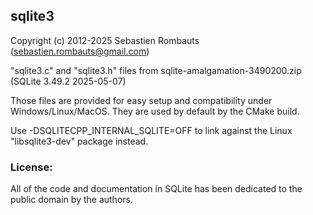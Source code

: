 sqlite3
-------

Copyright (c) 2012-2025 Sebastien Rombauts (sebastien.rombauts@gmail.com)

"sqlite3.c" and "sqlite3.h" files from sqlite-amalgamation-3490200.zip (SQLite 3.49.2 2025-05-07)

Those files are provided for easy setup and compatibility under Windows/Linux/MacOS.
They are used by default by the CMake build.

Use -DSQLITECPP_INTERNAL_SQLITE=OFF to link against the Linux "libsqlite3-dev" package instead.

### License:

All of the code and documentation in SQLite has been dedicated to the public domain by the authors.
